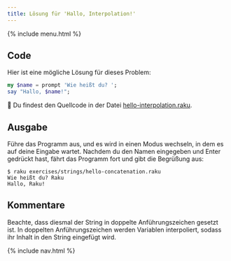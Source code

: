 ```yaml
---
title: Lösung für 'Hallo, Interpolation!'
---
```


{% include menu.html %}

## Code

Hier ist eine mögliche Lösung für dieses Problem:

```raku
my $name = prompt 'Wie heißt du? ';
say "Hallo, $name!";
```

🦋 Du findest den Quellcode in der Datei [hello-interpolation.raku](https://github.com/ash/raku-course/blob/master/exercises/strings/hello-interpolation.raku).

## Ausgabe

Führe das Programm aus, und es wird in einen Modus wechseln, in dem es auf deine Eingabe wartet. Nachdem du den Namen eingegeben und Enter gedrückt hast, fährt das Programm fort und gibt die Begrüßung aus:

```console
$ raku exercises/strings/hello-concatenation.raku
Wie heißt du? Raku
Hallo, Raku!
```

## Kommentare

Beachte, dass diesmal der String in doppelte Anführungszeichen gesetzt ist. In doppelten Anführungszeichen werden Variablen interpoliert, sodass ihr Inhalt in den String eingefügt wird.

{% include nav.html %}